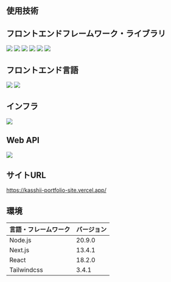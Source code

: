 ## 使用技術

## フロントエンドフレームワーク・ライブラリ
<p style="display: inline">
  <img src="https://img.shields.io/badge/-Next.js-000000.svg?logo=next.js&style=for-the-badge">
  <img src="https://img.shields.io/badge/-React-20232A?style=for-the-badge&logo=react&logoColor=61DAFB">
  <img src="https://img.shields.io/badge/-Node.js-000000.svg?logo=node.js&style=for-the-badge">
  <img src="https://img.shields.io/badge/-TailwindCSS-000000.svg?logo=tailwindcss&style=for-the-badge">
  <img src="https://img.shields.io/badge/-NextUI-000000.svg?logo=NextUI&style=for-the-badge">
  <img src="https://img.shields.io/badge/-ReactHookForm-20232A?style=for-the-badge&logo=reacthookform&logoColor=#EC5990">
</p>

## フロントエンド言語
<p style="display: inline">
  <img src="https://img.shields.io/badge/-JavaScript-000000.svg?logo=javascript&style=for-the-badge">
  <img src="https://img.shields.io/badge/-Typescript-20232A?style=for-the-badge&logo=typescript&logoColor=61DAFB">
</p>

## インフラ
<p style="display: inline">
  <img src="https://img.shields.io/badge/-Vercel-000000.svg?logo=vercel&style=for-the-badge">
</p>

## Web API
<p style="display: inline">
  <img src="https://img.shields.io/badge/-Notion-20232A?style=for-the-badge&logo=Notion&logoColor=fff">
</p>

## サイトURL
https://kasshii-portfolio-site.vercel.app/

## 環境
| 言語・フレームワーク  | バージョン |
| --------------------- | ---------- |
| Node.js               | 20.9.0     |
| Next.js               | 13.4.1     |
| React                 | 18.2.0     |
| Tailwindcss           | 3.4.1     |


